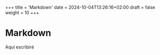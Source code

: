 +++
title = 'Markdown'
date = 2024-10-04T13:26:16+02:00
draft = false
weight = 10
+++

# Markdown 

Aquí escribiré 